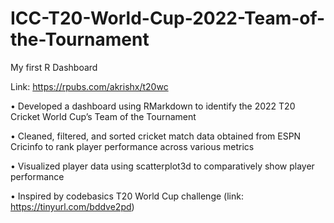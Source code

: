 # ICC-T20-World-Cup-2022-Team-of-the-Tournament
My first R Dashboard

Link: https://rpubs.com/akrishx/t20wc

• Developed a dashboard using RMarkdown to identify the 2022 T20 Cricket World Cup’s Team of the Tournament 

• Cleaned, filtered, and sorted cricket match data obtained from ESPN Cricinfo to rank player performance across various metrics

• Visualized player data using scatterplot3d to comparatively show player performance

• Inspired by codebasics T20 World Cup challenge (link: https://tinyurl.com/bddve2pd)
